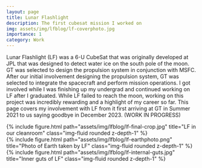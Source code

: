 ```yaml
---
layout: page
title: Lunar Flashlight
description: The first cubesat mission I worked on
img: assets/img/lfblog/lf-coverphoto.jpg
importance: 1
category: Work
---
```




Lunar Flashlight (LF) was a 6-U CubeSat that was originally developed at JPL that was designed to detect water ice on the south pole of the moon. GT was selected to design the propulsion system in conjunction with MSFC. After our initial involvement designing the propulsion system, GT was selected to integrate the spacecraft and perform mission operations. I got involved while I was finishing up my undergrad and continued working on LF after I graduated. While LF failed to reach the moon, working on this project was incredibly rewarding and a highlight of my career so far. This page covers my involvement with LF from it first arriving at GT in Summer 2021 to us saying goodbye in December 2023. (WORK IN PROGRESS)

<div class="row">
    <div class="col-sm mt-3 mt-md-0">
        {% include figure.html path="assets/img/lfblog/lf-final-crop.jpg" title="LF in our cleanroom" class="img-fluid rounded z-depth-1" %}
    </div>
    <div class="col-sm mt-3 mt-md-0">
        {% include figure.html path="assets/img/lfblog/lf-earthphoto.png" title="Photo of Earth taken by LF" class="img-fluid rounded z-depth-1" %}
    </div>
    <div class="col-sm mt-3 mt-md-0">
        {% include figure.html path="assets/img/lfblog/lf-internal-guts.jpg" title="Inner guts of LF" class="img-fluid rounded z-depth-1" %}
    </div>
</div>

